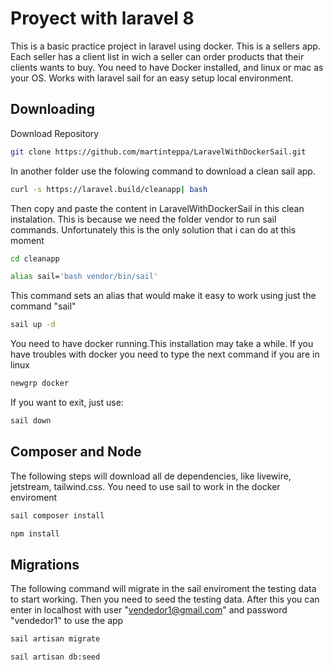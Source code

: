 # Proyect with laravel 8  

This is a basic practice project in laravel using docker. This is a sellers app. Each seller has a client list in wich a seller can order products that their clients wants to buy. You need to have Docker installed, and linux or mac as your OS. Works with laravel sail for an easy setup local environment.

## Downloading 
Download Repository
 
```bash 
git clone https://github.com/martinteppa/LaravelWithDockerSail.git
```

In another folder use the folowing command to download a clean sail app. 

```bash 
curl -s https://laravel.build/cleanapp| bash
```
Then copy and paste the content in LaravelWithDockerSail in this clean instalation. This is because we need the folder vendor to run sail commands. Unfortunately this is the only solution that i can do at this moment

```bash 
cd cleanapp
```


```bash 
alias sail='bash vendor/bin/sail'
```
This command sets an alias that would make it easy to work using just the command "sail"


```bash 
sail up -d
```
You need to have docker running.This installation may take a while. If you have troubles with docker you need to type the next command if you are in linux
```bash 
newgrp docker
```
If you want to exit, just use: 
```bash 
sail down
```


## Composer and Node

The following steps will download all de dependencies, like livewire, jetstream, tailwind.css. You need to use sail to work in the docker enviroment
```bash 
sail composer install
```

```bash 
npm install
```

## Migrations
The following command will migrate in the sail enviroment the testing data to start working. Then you need to seed the testing data. After this you can enter in localhost with user "vendedor1@gmail.com" and password "vendedor1" to use the app

```bash 
sail artisan migrate
```

```bash  
sail artisan db:seed
```

